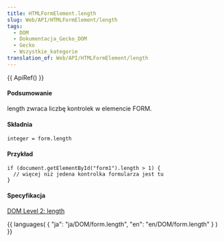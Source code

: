 ```yaml
---
title: HTMLFormElement.length
slug: Web/API/HTMLFormElement/length
tags:
  - DOM
  - Dokumentacja_Gecko_DOM
  - Gecko
  - Wszystkie_kategorie
translation_of: Web/API/HTMLFormElement/length
---
```

{{ ApiRef() }}

#### Podsumowanie

length zwraca liczbę kontrolek w elemencie FORM.

#### Składnia

    integer = form.length

#### Przykład

    if (document.getElementById("form1").length > 1) {
      // więcej niż jedena kontrolka formularza jest tu
    }

#### Specyfikacja

[DOM Level 2: length](http://www.w3.org/TR/DOM-Level-2-HTML/html.html#HTML-HTMLFormElement-length)

{{ languages( { "ja": "ja/DOM/form.length", "en": "en/DOM/form.length" } ) }}

